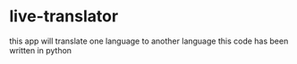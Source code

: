 # live-translator
this app will translate one language to another language
this code has been written in python

